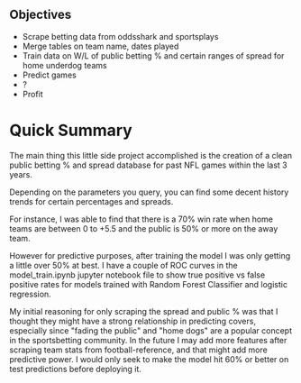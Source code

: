 ## Objectives
- Scrape betting data from oddsshark and sportsplays
- Merge tables on team name, dates played
- Train data on W/L of public betting % and certain ranges of spread for home underdog teams
- Predict games
- ?
- Profit

# Quick Summary
The main thing this little side project accomplished is the creation of a clean public betting % and spread database for past NFL games within the last 3 years.

Depending on the parameters you query, you can find some decent history trends for certain percentages and spreads.

For instance, I was able to find that there is a 70% win rate when home teams are between 0 to +5.5 and the public is 50% or more on the away team.

However for predictive purposes, after training the model I was only getting a little over 50% at best. I have a couple of ROC curves in the model_train.ipynb jupyter notebook file to show true positive vs false positive rates for models trained with Random Forest Classifier and logistic regression.

My initial reasoning for only scraping the spread and public % was that I thought they might have a strong relationship in predicting covers, especially since "fading the public" and "home dogs" are a popular concept in the sportsbetting community. In the future I may add more features after scraping team stats from football-reference, and that might add more predictive power. I would only seek to make the model hit 60% or better on test predictions before deploying it.
